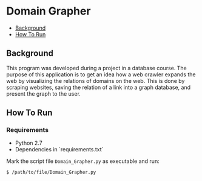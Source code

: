 Domain Grapher
==============

- [Background](#background)
- [How To Run](#how-to-run)

Background
----------
This program was developed during a project in a database course. The purpose of this application is to get an idea how a web crawler expands the web by visualizing the relations of domains on the web. This is done by scraping websites, saving the relation of a link into a graph database, and present the graph to the user.

How To Run
----------

### Requirements
<ul>
    <li>Python 2.7</li>
    <li>Dependencies in `requirements.txt`</li>
</ul>

Mark the script file `Domain_Grapher.py` as executable and run:

```
$ /path/to/file/Domain_Grapher.py
```
